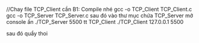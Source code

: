 //Chay file TCP_Client cần
B1: Compile nhé
gcc -o TCP_Client TCP_Client.c
gcc -o TCP_Server TCP_Server.c
sau đó
vào thư mục chứa TCP_Server
mở console ấn ./TCP_Server 5500
tt TCP_Client
./TCP_Client 127.0.0.1 5500

sau đó quẩy thoi

